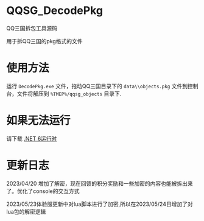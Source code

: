 # QQSG_DecodePkg

QQ三国拆包工具源码

用于拆QQ三国的pkg格式的文件

# 使用方法

运行 `DecodePkg.exe` 文件，拖动QQ三国目录下的 `data\\objects.pkg` 文件到控制台，文件将解压到 `%TMEP%/qqsg_objects` 目录下.

# 如果无法运行

请下载 [.NET 6运行时](https://dotnet.microsoft.com/zh-cn/download/dotnet/thank-you/runtime-6.0.16-windows-x64-installer)

# 更新日志

2023/04/20 增加了解密，现在回馈的积分奖励和一些加密的内容也能被拆出来了。优化了console的交互方式

2023/05/23体验服更新中对lua脚本进行了加密,所以在2023/05/24日增加了对lua包的解密逻辑
